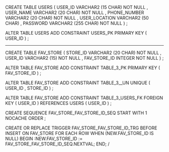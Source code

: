 CREATE TABLE USERS 
    ( 
     USER_ID       VARCHAR2 (15 CHAR)  NOT NULL , 
     USER_NAME     VARCHAR2 (20 CHAR)  NOT NULL , 
     PHONE_NUMBER  VARCHAR2 (20 CHAR)  NOT NULL , 
     USER_LOCATION VARCHAR2 (50 CHAR) , 
     PASSWORD      VARCHAR2 (255 CHAR)  NOT NULL 
    ) 
;

ALTER TABLE USERS 
    ADD CONSTRAINT USERS_PK PRIMARY KEY ( USER_ID ) ;


-------------------------------------------------------------------------

CREATE TABLE FAV_STORE 
    ( 
     STORE_ID     VARCHAR2 (20 CHAR)  NOT NULL , 
     USER_ID      VARCHAR2 (15)  NOT NULL , 
     FAV_STORE_ID INTEGER  NOT NULL 
    ) 
;

ALTER TABLE FAV_STORE 
    ADD CONSTRAINT TABLE_3_PK PRIMARY KEY ( FAV_STORE_ID ) ;

ALTER TABLE FAV_STORE 
    ADD CONSTRAINT TABLE_3__UN UNIQUE ( USER_ID , STORE_ID ) ;

ALTER TABLE FAV_STORE 
    ADD CONSTRAINT TABLE_3_USERS_FK FOREIGN KEY 
    ( 
     USER_ID
    ) 
    REFERENCES USERS 
    ( 
     USER_ID
    ) 
;

CREATE SEQUENCE FAV_STORE_FAV_STORE_ID_SEQ 
START WITH 1 
    NOCACHE 
    ORDER ;

CREATE OR REPLACE TRIGGER FAV_STORE_FAV_STORE_ID_TRG 
BEFORE INSERT ON FAV_STORE 
FOR EACH ROW 
WHEN (NEW.FAV_STORE_ID IS NULL) 
BEGIN 
    :NEW.FAV_STORE_ID := FAV_STORE_FAV_STORE_ID_SEQ.NEXTVAL; 
END;
/



